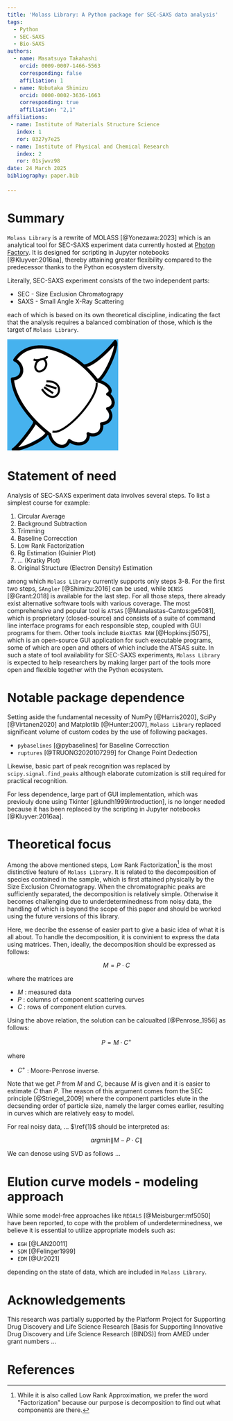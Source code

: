 ```yaml
---
title: 'Molass Library: A Python package for SEC-SAXS data analysis'
tags:
  - Python
  - SEC-SAXS
  - Bio-SAXS
authors:
  - name: Masatsuyo Takahashi
    orcid: 0009-0007-1466-5563
    corresponding: false    
    affiliation: 1
  - name: Nobutaka Shimizu
    orcid: 0000-0002-3636-1663
    corresponding: true
    affiliation: "2,1"
affiliations:
 - name: Institute of Materials Structure Science
   index: 1
   ror: 0327y7e25
 - name: Institute of Physical and Chemical Research
   index: 2
   ror: 01sjwvz98
date: 24 March 2025
bibliography: paper.bib

---
```


# Summary

`Molass Library` is a rewrite of MOLASS [@Yonezawa:2023] which is an analytical tool for SEC-SAXS experiment data currently hosted at [Photon Factory](https://pfwww.kek.jp/saxs/MOLASS.html). It is designed for scripting in Jupyter notebooks [@Kluyver:2016aa], thereby attaining greater flexibility compared to the predecessor thanks to the Python ecosystem diversity.

Literally, SEC-SAXS experiment consists of the two independent parts:

* SEC - Size Exclusion Chromatograpy
* SAXS - Small Angle X-Ray Scattering

each of which is based on its own theoretical discipline, indicating the fact that the analysis requires a balanced combination of those, which is the target of `Molass Library`.

![Logo of Molass Library designed by K. Yatabe](docs/_static/molass_256.png)

# Statement of need

Analysis of SEC-SAXS experiment data involves several steps. To list a simplest course for example:

1. Circular Average
2. Background Subtraction
3. Trimming
4. Baseline Correcction
5. Low Rank Factorization
6. Rg Estimation (Guinier Plot)
8. ... (Kratky Plot)
9. Original Structure (Electron Density) Estimation

among which `Molass Library` currently supports only steps 3-8. For the first two steps, `SAngler` [@Shimizu:2016] can be used, while `DENSS` [@Grant:2018] is available for the last step. For all those steps, there already exist alternative software tools with various coverage. The most comprehensive and popular tool is `ATSAS` [@Manalastas-Cantos:ge5081], which is proprietary (closed-source) and consists of a suite of command line interface programs for each responsible step, coupled with GUI programs for them. Other tools include `BioXTAS RAW` [@Hopkins:jl5075], which is an open-source GUI application for such executable programs, some of which are open and others of which include the ATSAS suite. In such a state of tool availability for SEC-SAXS experiments, `Molass Library` is expected to help researchers by making larger part of the tools more open and flexible together with the Python ecosystem.

# Notable package dependence

Setting aside the fundamental necessity of NumPy [@Harris2020], SciPy [@Virtanen2020] and Matplotlib [@Hunter:2007], `Molass Library` replaced significant volume of custom codes by the use of following packages.

* `pybaselines` [@pybaselines] for Baseline Correcction
* `ruptures` [@TRUONG2020107299] for Change Point Dedection

Likewise, basic part of peak recognition was replaced by `scipy.signal.find_peaks` although elaborate cutomization is still required for practical recognition.

For less dependence, large part of GUI implementation, which was previouly done using Tkinter [@lundh1999introduction], is no longer needed because it has been replaced by the scripting in Jupyter notebooks [@Kluyver:2016aa].

# Theoretical focus

Among the above mentioned steps, Low Rank Factorization[^1] is the most distinctive feature of `Molass Library`. It is related to the decomposition of species contained in the sample, which is first attained physically by the Size Exclusion Chromatograpy. When the chromatographic peaks are sufficiently separated, the decomposition is relatively simple. Otherwise it becomes challenging due to underdeterminedness from noisy data, the handling of which is beyond the scope of this paper and should be worked using the future versions of this library.

Here, we decribe the essense of easier part to give a basic idea of what it is all about. To handle the decomposition, it is convinient to express the data using matrices. Then, ideally, the decomposition should be expressed as follows:

$$ M = P \cdot C \label{1} $$

where the matrices are

* $M$ : measured data
* $P$ : columns of component scattering curves
* $C$ : rows of component elution curves.

[^1]: While it is also called Low Rank Approximation, we prefer the word "Factorization" because our purpose is decomposition to find out what components are there.

Using the above relation, the solution can be calcualted [@Penrose_1956] as follows:

$$ P = M \cdot C^{+} \label{2} $$

where

* $C^{+}$ : Moore-Penrose inverse.

Note that we get $P$ from $M$ and $C$, because $M$ is given and it is easier to estimate $C$ than $P$. The reason of this argument comes from the SEC principle [@Striegel_2009] where the component particles elute in the decsending order of particle size, namely the larger comes earlier, resulting in curves which are relatively easy to model.

For real noisy data, ... $\ref{1}$ should be interpreted as:

$$ argmin \| M - P \cdot C \| \label{3} $$

We can denose using SVD as follows ...

# Elution curve models - modeling approach

While some model-free approaches like `REGALS` [@Meisburger:mf5050] have been reported, to cope with the problem of underdeterminedness, we believe it is essential to utilize appropriate models such as:

* `EGH` [@LAN20011]
* `SDM` [@Felinger1999]
* `EDM` [@Ur2021]

depending on the state of data, which are included in `Molass Library`.

# Acknowledgements

This research was partially supported by the Platform Project for Supporting Drug Discovery and Life Science Research [Basis for Supporting Innovative Drug Discovery and Life Science Research (BINDS)] from AMED under grant numbers ...

# References

